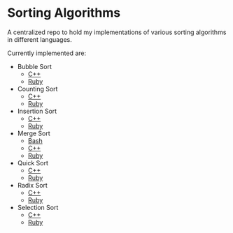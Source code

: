 # Sorting Algorithms

A centralized repo to hold my implementations of various sorting algorithms in
different languages.

Currently implemented are:

- Bubble Sort
  - [C++](https://github.com/M3L6H/SortingAlgorithms/blob/master/Cpp/bubble_sort.cpp)
  - [Ruby](https://github.com/M3L6H/SortingAlgorithms/blob/master/Ruby/bubble_sort.rb)
- Counting Sort
  - [C++](https://github.com/M3L6H/SortingAlgorithms/blob/master/Cpp/counting_sort.cpp)
  - [Ruby](https://github.com/M3L6H/SortingAlgorithms/blob/master/Ruby/counting_sort.rb)
- Insertion Sort
  - [C++](https://github.com/M3L6H/SortingAlgorithms/blob/master/Cpp/insertion_sort.cpp)
  - [Ruby](https://github.com/M3L6H/SortingAlgorithms/blob/master/Ruby/insertion_sort.rb)
- Merge Sort
  - [Bash](https://github.com/M3L6H/SortingAlgorithms/blob/master/Bash/merge_sort.sh)
  - [C++](https://github.com/M3L6H/SortingAlgorithms/blob/master/Cpp/merge_sort.cpp)
  - [Ruby](https://github.com/M3L6H/SortingAlgorithms/blob/master/Ruby/merge_sort.rb)
- Quick Sort
  - [C++](https://github.com/M3L6H/SortingAlgorithms/blob/master/Cpp/quick_sort.cpp)
  - [Ruby](https://github.com/M3L6H/SortingAlgorithms/blob/master/Ruby/quick_sort.rb)
- Radix Sort
  - [C++](https://github.com/M3L6H/SortingAlgorithms/blob/master/Cpp/radix_sort.cpp)
  - [Ruby](https://github.com/M3L6H/SortingAlgorithms/blob/master/Ruby/radix_sort.rb)
- Selection Sort
  - [C++](https://github.com/M3L6H/SortingAlgorithms/blob/master/Cpp/selection_sort.cpp)
  - [Ruby](https://github.com/M3L6H/SortingAlgorithms/blob/master/Ruby/selection_sort.rb)

